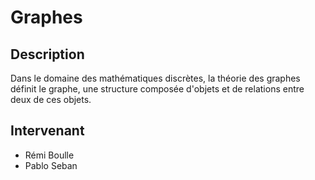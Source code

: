 # Graphes 

## Description 

Dans le domaine des mathématiques discrètes, la théorie des graphes définit le graphe, une structure composée d'objets et de relations entre deux de ces objets.

## Intervenant

- Rémi Boulle
- Pablo Seban